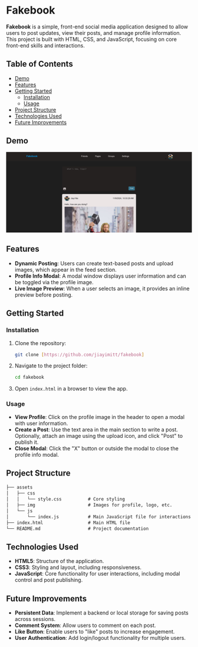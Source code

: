 
# Fakebook

**Fakebook** is a simple, front-end social media application designed to allow users to post updates, view their posts, and manage profile information. This project is built with HTML, CSS, and JavaScript, focusing on core front-end skills and interactions.

## Table of Contents

- [Demo](#demo)
- [Features](#features)
- [Getting Started](#getting-started)
  - [Installation](#installation)
  - [Usage](#usage)
- [Project Structure](#project-structure)
- [Technologies Used](#technologies-used)
- [Future Improvements](#future-improvements)

## Demo

![Fakebook UI Screenshot](./assets/img/demo-screenshot.jpg)  

## Features

- **Dynamic Posting**: Users can create text-based posts and upload images, which appear in the feed section.
- **Profile Info Modal**: A modal window displays user information and can be toggled via the profile image.
- **Live Image Preview**: When a user selects an image, it provides an inline preview before posting.

## Getting Started

### Installation

1. Clone the repository:
   ```bash
   git clone [https://github.com/jiayimitt/fakebook]
   ```
2. Navigate to the project folder:
   ```bash
   cd fakebook
   ```
3. Open `index.html` in a browser to view the app.

### Usage

- **View Profile**: Click on the profile image in the header to open a modal with user information.
- **Create a Post**: Use the text area in the main section to write a post. Optionally, attach an image using the upload icon, and click "Post" to publish it.
- **Close Modal**: Click the "X" button or outside the modal to close the profile info modal.

## Project Structure

```plaintext
├── assets
│   ├── css
│   │   └── style.css          # Core styling
│   ├── img                    # Images for profile, logo, etc.
│   └── js
│       └── index.js           # Main JavaScript file for interactions
├── index.html                 # Main HTML file
└── README.md                  # Project documentation
```

## Technologies Used

- **HTML5**: Structure of the application.
- **CSS3**: Styling and layout, including responsiveness.
- **JavaScript**: Core functionality for user interactions, including modal control and post publishing.

## Future Improvements

- **Persistent Data**: Implement a backend or local storage for saving posts across sessions.
- **Comment System**: Allow users to comment on each post.
- **Like Button**: Enable users to "like" posts to increase engagement.
- **User Authentication**: Add login/logout functionality for multiple users.

